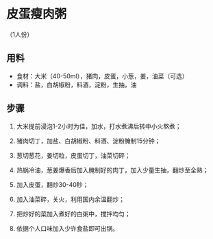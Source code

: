 # 皮蛋瘦肉粥

（1人份）

## 用料

- 食材：大米（40-50ml），猪肉，皮蛋，小葱，姜，油菜（可选）
- 调料：盐，白胡椒粉，料酒，淀粉，生抽，油

## 步骤

1. 大米提前浸泡1-2小时为佳，加水，打水煮沸后转中小火熬煮；

2. 猪肉切丁，加盐、白胡椒粉、料酒、淀粉腌制15分钟；

3. 葱切葱花，姜切粒，皮蛋切丁，油菜切碎；

3. 热锅冷油，葱姜爆香后加入腌制好的肉丁，加入少量生抽，翻炒至全熟；

4. 加入皮蛋，翻炒30-40秒；

5. 加入油菜碎，关火，利用国内余温翻炒；

5. 把炒好的菜加入煮好的白粥中，搅拌均匀；

6. 依据个人口味加入少许食盐即可出锅。

